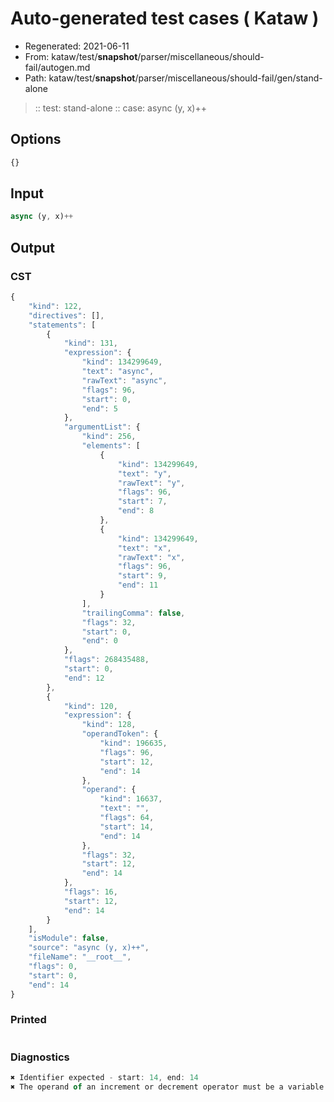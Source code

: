 # Auto-generated test cases ( Kataw )
- Regenerated: 2021-06-11
- From: kataw/test/__snapshot__/parser/miscellaneous/should-fail/autogen.md
- Path: kataw/test/__snapshot__/parser/miscellaneous/should-fail/gen/stand-alone
> :: test: stand-alone
> :: case: async (y, x)++
## Options

`````js
{}
`````
## Input

`````js
async (y, x)++
`````
## Output

### CST

```javascript
{
    "kind": 122,
    "directives": [],
    "statements": [
        {
            "kind": 131,
            "expression": {
                "kind": 134299649,
                "text": "async",
                "rawText": "async",
                "flags": 96,
                "start": 0,
                "end": 5
            },
            "argumentList": {
                "kind": 256,
                "elements": [
                    {
                        "kind": 134299649,
                        "text": "y",
                        "rawText": "y",
                        "flags": 96,
                        "start": 7,
                        "end": 8
                    },
                    {
                        "kind": 134299649,
                        "text": "x",
                        "rawText": "x",
                        "flags": 96,
                        "start": 9,
                        "end": 11
                    }
                ],
                "trailingComma": false,
                "flags": 32,
                "start": 0,
                "end": 0
            },
            "flags": 268435488,
            "start": 0,
            "end": 12
        },
        {
            "kind": 120,
            "expression": {
                "kind": 128,
                "operandToken": {
                    "kind": 196635,
                    "flags": 96,
                    "start": 12,
                    "end": 14
                },
                "operand": {
                    "kind": 16637,
                    "text": "",
                    "flags": 64,
                    "start": 14,
                    "end": 14
                },
                "flags": 32,
                "start": 12,
                "end": 14
            },
            "flags": 16,
            "start": 12,
            "end": 14
        }
    ],
    "isModule": false,
    "source": "async (y, x)++",
    "fileName": "__root__",
    "flags": 0,
    "start": 0,
    "end": 14
}
```

### Printed

```javascript

```

### Diagnostics

```javascript
✖ Identifier expected - start: 14, end: 14
✖ The operand of an increment or decrement operator must be a variable or a property access - start: 14, end: 14

```

